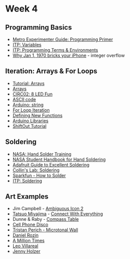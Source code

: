 # Week 4

## Programming Basics

* [Metro Experimenter Guide: Programming Primer](https://learn.adafruit.com/experimenters-guide-for-metro?view=all#programming-primer-2)
* [ITP: Variables](https://itp.nyu.edu/physcomp/lessons/programming/variables/)
* [ITP: Programming Terms & Environments](https://itp.nyu.edu/physcomp/lessons/programming/programming-terms-and-programming-environments/)
* [Why Jan 1, 1970 bricks your iPhone](https://www.youtube.com/watch?v=MVI87HzfskQ) - integer overflow

## Iteration: Arrays & For Loops

* [Tutorial: Arrays](https://www.arduino.cc/en/Tutorial/Arrays)
* [Arrays](https://vimeo.com/101360989)
* [CIRC02: 8 LED Fun](https://learn.adafruit.com/experimenters-guide-for-metro/circ02-intro)
* [ASCII code](https://www.ascii-code.com/)
* [Arduino: string](https://www.arduino.cc/reference/en/language/variables/data-types/string/)
* [For Loop Iteration](https://www.arduino.cc/en/Tutorial/ForLoopIteration)
* [Defining New Functions](https://www.arduino.cc/en/Reference/FunctionDeclaration)
* [Arduino Libraries](https://learn.adafruit.com/adafruit-all-about-arduino-libraries-install-use/)
* [ShiftOut Tutorial](https://www.arduino.cc/en/Tutorial/ShiftOut)

## Soldering

* [NASA: Hand Solder Training](http://www.sal.wisc.edu/docs/Soldering%20Basics.pdf)
* [NASA Student Handbook for Hand Soldering](https://protostack.com.au/download/NASA%20Student%20Handbook%20for%20Hand%20Soldering.pdf)
* [Adafruit Guide to Excellent Soldering](https://learn.adafruit.com/adafruit-guide-excellent-soldering/tools)
* [Collin's Lab: Soldering](https://learn.adafruit.com/collins-lab-soldering)
* [Sparkfun - How to Solder](https://learn.sparkfun.com/tutorials/how-to-solder-through-hole-soldering)
* [ITP: Soldering](https://itp.nyu.edu/physcomp/labs/labs-electronics/soldering/)

## Art Examples

* Jim Campbell - [Ambiguous Icon 2](http://www.jimcampbell.tv/portfolio/low_resolution_works/ambiguous_icon_2_fight/)
* [Tatsuo Miyajima](http://tatsuomiyajima.com/category/work-projects/) - [Connect With Everything](https://www.youtube.com/watch?v=5LFzXwWzVjY)
* Dunne & Raby - [Compass Table](http://www.dunneandraby.co.uk/content/books/90/0)
* [Cell Phone Disco](http://www.cellphonedisco.org/)
* [Tristan Perich - Microtonal Wall](https://www.youtube.com/watch?v=MJSgaEaZytg)
* [Daniel Rozin](https://vimeo.com/search?q=rozin+mirror)
* [A Million Times](http://www.humanssince1982.com/a-million-times)
* [Leo Villareal](https://www.youtube.com/watch?v=HplsGiSmnJI)
* [Jenny Holzer](http://projects.jennyholzer.com/LEDs)